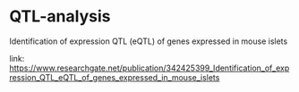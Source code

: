 # QTL-analysis
Identification of expression QTL (eQTL) of genes expressed in mouse islets

link: https://www.researchgate.net/publication/342425399_Identification_of_expression_QTL_eQTL_of_genes_expressed_in_mouse_islets

